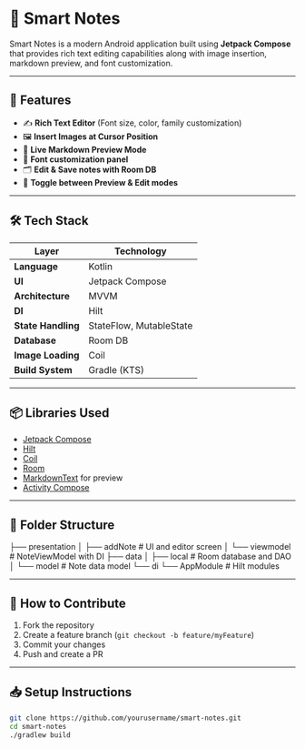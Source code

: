 # 📝 Smart Notes

Smart Notes is a modern Android application built using **Jetpack Compose** that provides rich text editing capabilities along with image insertion, markdown preview, and font customization.

---

## 🚀 Features

- ✍️ **Rich Text Editor** (Font size, color, family customization)
- 🖼️ **Insert Images at Cursor Position**
- 👀 **Live Markdown Preview Mode**
- 🎨 **Font customization panel**
- 🗂️ **Edit & Save notes with Room DB**
- 🔄 **Toggle between Preview & Edit modes**

---

## 🛠️ Tech Stack

| Layer              | Technology                     |
|--------------------|--------------------------------|
| **Language**       | Kotlin                         |
| **UI**             | Jetpack Compose                |
| **Architecture**   | MVVM                           |
| **DI**             | Hilt                           |
| **State Handling** | StateFlow, MutableState        |
| **Database**       | Room DB                        |
| **Image Loading**  | Coil                           |
| **Build System**   | Gradle (KTS)                   |

---

## 📦 Libraries Used

- [Jetpack Compose](https://developer.android.com/jetpack/compose)
- [Hilt](https://dagger.dev/hilt/)
- [Coil](https://coil-kt.github.io/coil/)
- [Room](https://developer.android.com/jetpack/androidx/releases/room)
- [MarkdownText](https://github.com/jeziellago/compose-markdown) for preview
- [Activity Compose](https://developer.android.com/jetpack/compose/interop/interop-activity)

---

## 📁 Folder Structure

├── presentation
│ ├── addNote # UI and editor screen
│ └── viewmodel # NoteViewModel with DI
├── data
│ ├── local # Room database and DAO
│ └── model # Note data model
└── di
└── AppModule # Hilt modules


---

## 🧠 How to Contribute

1. Fork the repository
2. Create a feature branch (`git checkout -b feature/myFeature`)
3. Commit your changes
4. Push and create a PR

---

## 📥 Setup Instructions

```bash
git clone https://github.com/yourusername/smart-notes.git
cd smart-notes
./gradlew build
```

